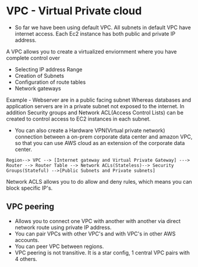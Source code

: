 # VPC - Virtual Private cloud
  - So far we have been using default VPC. All subnets in default VPC have internet access. Each Ec2 instance has both public and private IP address.
  

A VPC allows you to create a virtualized enviornment where you have complete control over 
- Selecting IP address Range
- Creation of Subnets
- Configuration of route tables
- Network gateways

Example - 
Webserver are in a public facing subnet
Whereas databases and application servers are in a private subnet not exposed to the internet.
In addition Security groups and Network ACL(Access Control Lists) can be created to control access to EC2 instances in each
subnet.

- You can also create a Hardware VPN(Virtual private network) connection between a on-prem corporate data center and amazon VPC, 
so that you can use AWS cloud as an extension of the corporate data center.

```
Region--> VPC --> [Internet gateway and Virtual Private Gateway] ---> Router --> Router Table --> Network ACLs(Stateless)--> Security Groups(Stateful) -->[Public Subnets and Private subnets]
```


Network ACLS allows you to do allow and deny rules, which means you can block specific IP's.

## VPC peering

- Allows you to connect one VPC with another with another via direct network route using private IP address.
- You can pair VPCs with other VPC's and with VPC's in other AWS accounts.
- You can peer VPC between regions.
- VPC peering is not transitive. It is a star config, 1 central VPC pairs with 4 others.



